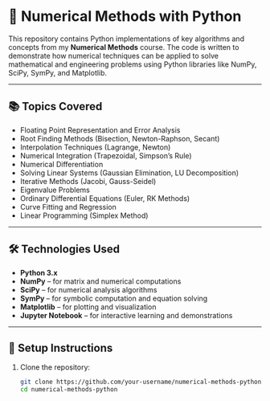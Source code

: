 # 🧮 Numerical Methods with Python

This repository contains Python implementations of key algorithms and concepts from my **Numerical Methods** course. The code is written to demonstrate how numerical techniques can be applied to solve mathematical and engineering problems using Python libraries like NumPy, SciPy, SymPy, and Matplotlib.

---

## 📚 Topics Covered

- Floating Point Representation and Error Analysis
- Root Finding Methods (Bisection, Newton-Raphson, Secant)
- Interpolation Techniques (Lagrange, Newton)
- Numerical Integration (Trapezoidal, Simpson’s Rule)
- Numerical Differentiation
- Solving Linear Systems (Gaussian Elimination, LU Decomposition)
- Iterative Methods (Jacobi, Gauss-Seidel)
- Eigenvalue Problems
- Ordinary Differential Equations (Euler, RK Methods)
- Curve Fitting and Regression
- Linear Programming (Simplex Method)

---

## 🛠️ Technologies Used

- **Python 3.x**
- **NumPy** – for matrix and numerical computations  
- **SciPy** – for numerical analysis algorithms  
- **SymPy** – for symbolic computation and equation solving  
- **Matplotlib** – for plotting and visualization  
- **Jupyter Notebook** – for interactive learning and demonstrations

---

## 🔧 Setup Instructions

1. Clone the repository:
   ```bash
   git clone https://github.com/your-username/numerical-methods-python.git
   cd numerical-methods-python
